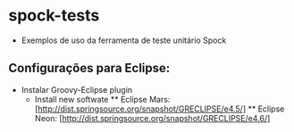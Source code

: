 # spock-tests
* Exemplos de uso da ferramenta de teste unitário Spock

## Configurações para Eclipse:
* Instalar Groovy-Eclipse plugin
	* Install new softwate
    ** Eclipse Mars: [http://dist.springsource.org/snapshot/GRECLIPSE/e4.5/]
    ** Eclipse Neon: [http://dist.springsource.org/snapshot/GRECLIPSE/e4.6/]
